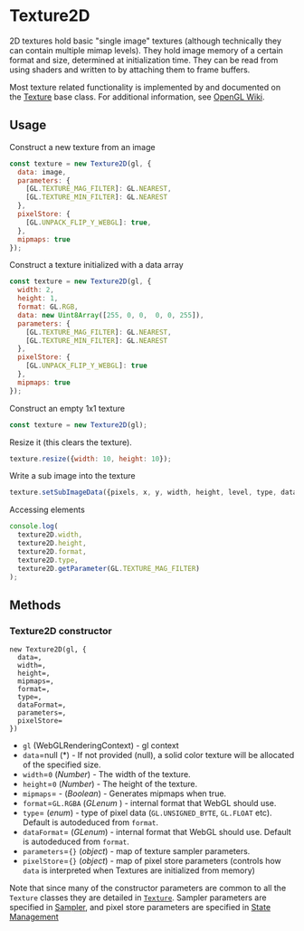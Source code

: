 # Texture2D

2D textures hold basic "single image" textures (although technically they can contain multiple mimap levels). They hold image memory of a certain format and size, determined at initialization time. They can be read from using shaders and written to by attaching them to frame buffers.

Most texture related functionality is implemented by and documented on the [Texture](#/documentation/api-reference/texture) base class. For additional information, see [OpenGL Wiki](https://www.khronos.org/opengl/wiki/Texture).


## Usage

Construct a new texture from an image
```js
const texture = new Texture2D(gl, {
  data: image,
  parameters: {
    [GL.TEXTURE_MAG_FILTER]: GL.NEAREST,
    [GL.TEXTURE_MIN_FILTER]: GL.NEAREST
  },
  pixelStore: {
    [GL.UNPACK_FLIP_Y_WEBGL]: true,
  },
  mipmaps: true
});
```

Construct a texture initialized with a data array
```js
const texture = new Texture2D(gl, {
  width: 2,
  height: 1,
  format: GL.RGB,
  data: new Uint8Array([255, 0, 0,  0, 0, 255]),
  parameters: {
    [GL.TEXTURE_MAG_FILTER]: GL.NEAREST,
    [GL.TEXTURE_MIN_FILTER]: GL.NEAREST
  },
  pixelStore: {
    [GL.UNPACK_FLIP_Y_WEBGL]: true
  },
  mipmaps: true
});
```

Construct an empty 1x1 texture
```js
const texture = new Texture2D(gl);
```

Resize it (this clears the texture).
```js
texture.resize({width: 10, height: 10});
```

Write a sub image into the texture
```js
texture.setSubImageData({pixels, x, y, width, height, level, type, dataFormat});
```

Accessing elements
```js
console.log(
  texture2D.width,
  texture2D.height,
  texture2D.format,
  texture2D.type,
  texture2D.getParameter(GL.TEXTURE_MAG_FILTER)
);
```

## Methods

### Texture2D constructor

```
new Texture2D(gl, {
  data=,
  width=,
  height=,
  mipmaps=,
  format=,
  type=,
  dataFormat=,
  parameters=,
  pixelStore=
})
```

* `gl` (WebGLRenderingContext) - gl context
* `data`=null (*) - If not provided (null), a solid color texture will be allocated of the specified size.
* `width`=`0` (*Number*) - The width of the texture.
* `height`=`0` (*Number*) - The height of the texture.
* `mipmaps`= - (*Boolean*) - Generates mipmaps when true.
* `format`=`GL.RGBA` (*GLenum* ) - internal format that WebGL should use.
* `type`= (*enum*) - type of pixel data (`GL.UNSIGNED_BYTE`, `GL.FLOAT` etc). Default is autodeduced from `format`.
* `dataFormat`= (*GLenum*) - internal format that WebGL should use. Default is autodeduced from `format`.
* `parameters`=`{}` (*object*) - map of texture sampler parameters.
* `pixelStore`=`{}` (*object*) - map of pixel store parameters (controls how `data` is interpreted when Textures are initialized from memory)

Note that since many of the constructor parameters are common to all the `Texture` classes they are detailed in [`Texture`](#/documentation/api-reference/texture). Sampler parameters are specified in [Sampler](#/documentation/api-reference/sampler), and pixel store parameters are specified in [State Management](#/documentation/api-reference/get-parameter)
